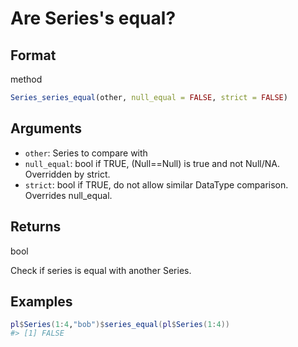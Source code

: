 # Are Series's equal?

## Format

method

```r
Series_series_equal(other, null_equal = FALSE, strict = FALSE)
```

## Arguments

- `other`: Series to compare with
- `null_equal`: bool if TRUE, (Null==Null) is true and not Null/NA. Overridden by strict.
- `strict`: bool if TRUE, do not allow similar DataType comparison. Overrides null_equal.

## Returns

bool

Check if series is equal with another Series.

## Examples

<pre class='r-example'><code><span class='r-in'><span><span class='va'>pl</span><span class='op'>$</span><span class='fu'>Series</span><span class='op'>(</span><span class='fl'>1</span><span class='op'>:</span><span class='fl'>4</span>,<span class='st'>"bob"</span><span class='op'>)</span><span class='op'>$</span><span class='fu'>series_equal</span><span class='op'>(</span><span class='va'>pl</span><span class='op'>$</span><span class='fu'>Series</span><span class='op'>(</span><span class='fl'>1</span><span class='op'>:</span><span class='fl'>4</span><span class='op'>)</span><span class='op'>)</span></span></span>
<span class='r-out co'><span class='r-pr'>#&gt;</span> [1] FALSE</span>
 </code></pre>